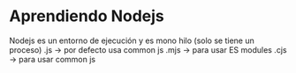 # Aprendiendo Nodejs

Nodejs es un entorno de ejecución y es mono hilo (solo se tiene un proceso)
.js -> por defecto usa common js
.mjs -> para usar ES modules
.cjs -> para usar common js